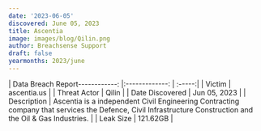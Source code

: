 ```yaml
---
date: '2023-06-05'
discovered: June 05, 2023
title: Ascentia
image: images/blog/Qilin.png
author: Breachsense Support
draft: false
yearmonths: 2023/june
---
```


| Data Breach Report------------:     |:-------------:    | :-----:|
| Victim      | ascentia.us      | 
| Threat Actor      | Qilin      | 
| Date Discovered      | Jun 05, 2023      | 
| Description      | Ascentia is a independent Civil Engineering Contracting company that services the Defence, Civil Infrastructure Construction and the Oil & Gas Industries.      | 
| Leak Size      | 121.62GB      | 


